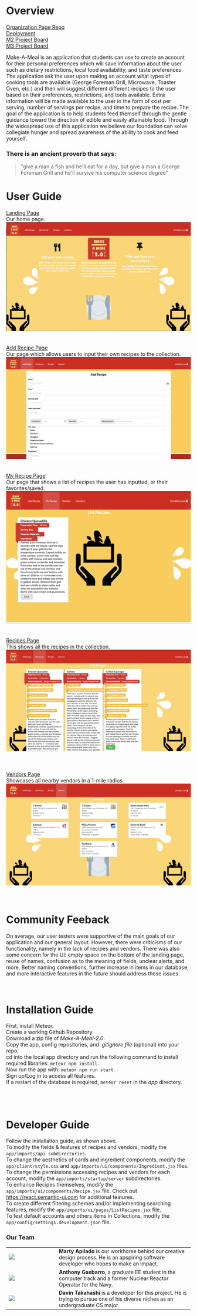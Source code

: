 # Overview
[Organization Page Repo](https://github.com/make-a-meal-2-0) <br/>
[Deployment](http://makeameal2.meteorapp.com/#/) <br/>
[M2 Project Board](https://github.com/make-a-meal-2-0/mam2/projects/1) <br/>
[M3 Project Board](https://github.com/make-a-meal-2-0/mam2/projects/4) <br/>

Make-A-Meal is an application that students can use to create an account for their personal preferences which will save information about the user such as dietary restrictions, local food availability, and taste preferences. The application ask the user upon making an account what types of cooking tools are available (George Foreman Grill, Microwave, Toaster Oven, etc.) and then will suggest different different recipes to the user based on their preferences, restrictions, and tools available. Extra information will be made available to the user in the form of cost per serving, number of servings per recipe, and time to prepare the recipe. The goal of the application is to help students feed themself through the gentle guidance toward the direction of edible and easily attainable food. Through the widespread use of this application we believe our foundation can solve collegiate hunger and spread awareness of the ability to cook and feed yourself. 

### There is an ancient proverb that says: 
<blockquote>
"give a man a fish and he'll eat for a day, but give a man a George Foreman Grill and he'll survive his computer science degree"
  </blockquote>
  
# User Guide

[Landing Page](https://makeameal2.meteorapp.com/#/) <br/>
Our home page.
<img src="/images/landingpagev3.png"> 
<br/>
<br/>
<br/>
[Add Recipe Page](http://makeameal2.meteorapp.com/#/add) <br/>
Our page which allows users to input their own recipes to the collection.
<img src="/images/addRecipev2.png"> 
<br/>
<br/>
<br/>
[My Recipe Page](http://makeameal2.meteorapp.com/#/list) <br/>
Our page that shows a list of recipes the user has inputted, or their favorites/saved.
<img src="/images/myRecipesv2.png"> 
<br/>
<br/>
<br/>
[Recipes Page](http://makeameal2.meteorapp.com/#/searchR) <br/>
This shows all the recipes in the collection.
<img src="/images/recipesv3.png"> <br/>
<br/>
<br/>
<br/>
[Vendors Page](http://makeameal2.meteorapp.com/#/searchV) <br/>
Showcases all nearby vendors in a 1-mile radius.
<img src="/images/vendorsv3.png"> 
<br/>
<br/>
<br/>
# Community Feeback
On average, our user testers were supportive of the main goals of our application and our general layout. However, there were criticisms of our functionality, namely in the lack of recipes and vendors. There was also some concern for the UI: empty space on the bottom of the landing page, reuse of names, confusion as to the meaning of fields, unclear alerts, and more. Better naming conventions, further increase in items in our database, and more interactive features in the future should address these issues.
<br/>
<br/>
<br/>
# Installation Guide
First, install Meteor.  
Create a working Github Repository.  
Download a zip file of *Make-A-Meal-2.0*.  
Copy the app, config repositories, and *.gitignore file* (optional) into your repo.  
cd into the local app directory and run the following command to install required libraries: `meteor npm install`.  
Now run the app with: `meteor npm run start`.  
Sign up/Log in to access all features.  
If a restart of the database is required, `meteor reset` in the *app* directory.  
<br/>
<br/>
<br/>
# Developer Guide
Follow the installation guide, as shown above.  
To modify the fields & features of recipes and vendors, modify the `app/imports/api subdirectories`.  
To change the aesthetics of cards and ingredient components, modify the `app/client/style.css` and `app/imports/ui/components/Ingredient.jsx` files.  
To change the permissions accessing recipes and vendors for each account, modify the `app/imports/startup/server` subdirectories.  
To enhance Recipes themselves, modify the `app/imports/ui/components/Recipe.jsx` file. Check out https://react.semantic-ui.com for additional features. <br/>
To create different filtering schemes and/or implementing searching features, modify the `app/imports/ui/pages/ListRecipes.jsx` file.  
To test default accounts and others items in Collections, modify the `app/config/settings.development.json` file.  


### Our Team
<table>
  <tr>
    <td width="123">
<img src="https://avatars1.githubusercontent.com/u/33167577?s=460&v=4"/>
      </td>
    <td>
      <strong> Marty Apilado </strong> is our workhorse behind our creative design process. He is an apspiring software developer who hopes to make an impact.
    </td>
    </tr>
  <tr>
    <td width="123">
<img src="https://avatars0.githubusercontent.com/u/19947797?s=460&v=4"/> 
      </td>
    <td>
      <strong>Anthony Gasbarro</strong>, a graduate EE student in the computer track and a former Nuclear Reactor Operator for the Navy.
    </td>
    </tr>
    <tr>
    <td width="123">
<img src="https://avatars2.githubusercontent.com/u/21329545?s=460&v=4"/> 
      </td>
    <td>
      <strong> Davin Takahashi </strong> is a  developer for this project. He is trying to pursue one of his diverse niches as an undergraduate CS major. 
    </td>
    </tr>
</table>

